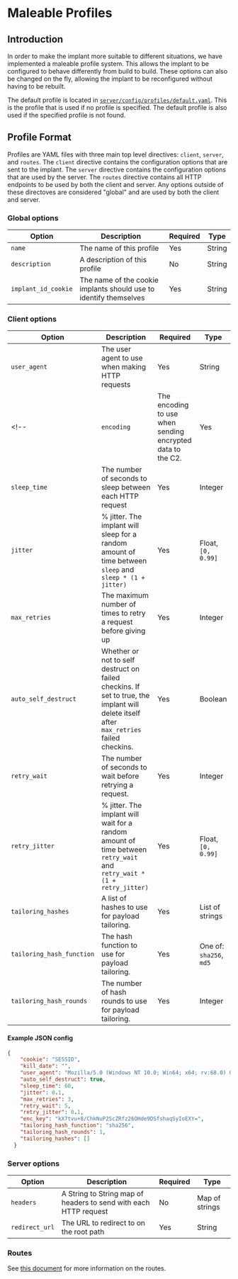 # Maleable Profiles

## Introduction

In order to make the implant more suitable to different situations, we have implemented a maleable profile system. This allows the implant to be configured to behave differently from build to build. These options can also be changed on the fly, allowing the implant to be reconfigured without having to be rebuilt.

The default profile is located in [`server/config/profiles/default.yaml`](../server/config/profiles/default.yaml). This is the profile that is used if no profile is specified. The default profile is also used if the specified profile is not found.

## Profile Format

Profiles are YAML files with three main top level directives: `client`, `server`, and `routes`. The `client` directive contains the configuration options that are sent to the implant. The `server` directive contains the configuration options that are used by the server. The `routes` directive contains all HTTP endpoints to be used by both the client and server. Any options outside of these directoves are considered "global" and are used by both the client and server.

### Global options

| Option | Description | Required | Type |
|--------|-------------|----------|------|
| `name` | The name of this profile | Yes | String |
| `description` | A description of this profile | No | String |
| `implant_id_cookie` | The name of the cookie implants should use to identify themselves | Yes | String |

### Client options

| Option | Description | Required | Type |
|--------|-------------|----------|------|
| `user_agent` | The user agent to use when making HTTP requests | Yes | String |
<!-- | `encoding` | The encoding to use when sending encrypted data to the C2. | Yes | One of: `base64`, `hex` | -->
| `sleep_time` | The number of seconds to sleep between each HTTP request | Yes | Integer |
| `jitter` | % jitter. The implant will sleep for a random amount of time between `sleep` and `sleep * (1 + jitter)` | Yes | Float, `[0, 0.99]` |
| `max_retries` | The maximum number of times to retry a request before giving up | Yes | Integer |
| `auto_self_destruct` | Whether or not to self destruct on failed checkins. If set to true, the implant will delete itself after `max_retries` failed checkins. | Yes | Boolean |
| `retry_wait` | The number of seconds to wait before retrying a request. | Yes | Integer |
| `retry_jitter` | % jitter. The implant will wait for a random amount of time between `retry_wait` and `retry_wait * (1 + retry_jitter)` | Yes | Float, `[0, 0.99]` |
| `tailoring_hashes` | A list of hashes to use for payload tailoring. | Yes | List of strings |
| `tailoring_hash_function` | The hash function to use for payload tailoring. | Yes | One of: `sha256`, `md5` |
| `tailoring_hash_rounds` | The number of hash rounds to use for payload tailoring. | Yes | Integer |

#### Example JSON config

```json
{
    "cookie": "SESSID",
    "kill_date": "",
    "user_agent": "Mozilla/5.0 (Windows NT 10.0; Win64; x64; rv:68.0) Gecko/20100101 Firefox/68.0",
    "auto_self_destruct": true,
    "sleep_time": 60,
    "jitter": 0.1,
    "max_retries": 3,
    "retry_wait": 5,
    "retry_jitter": 0.1,
    "enc_key": "kX7tvu+8/ChkNuP2ScZRfz26OHde9DSfshaqSyIoEXY=",
    "tailoring_hash_function": "sha256",
    "tailoring_hash_rounds": 1,
    "tailoring_hashes": []
  }
```

### Server options

| Option | Description | Required | Type |
|--------|-------------|----------|------|
| `headers` | A String to String map of headers to send with each HTTP request | No | Map of strings |
| `redirect_url` | The URL to redirect to on the root path | Yes | String |

### Routes
See [this document](./specs/implant-c2-http.md) for more information on the routes.
